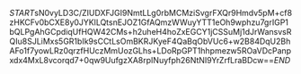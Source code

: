 $START$sN0vyLD3C/ZIUDXFJGI9NmtLLg0rbMCMziSvgrFXQr9Hmdv5pM+cf8zHKCFv0bCXE8y0JYKlLQtsnEJOZ1GfAQmzWWuyYTT1eOh9wphzu7grIGP1bQLPgAhGCpdiqUfHQW42CMs+h2uheH4hoZxEGCY1jCSSuMj1dJrWansvsRQIu8SJLiMxs5GR1bIk9sCCtLsOmBKRJKyeF4QaBqObVUc6+w2B84DqU2BhAFo1f7yowLRz0qrzfHUczMmUozGLhs+LDoRpGPT1hhpmezw5ROaVDcPanpxdx4MxL8vcorqd7+0qw9UufgzXA8rpINuyfph26NtNI9YrZrfLraBDcw==$END$